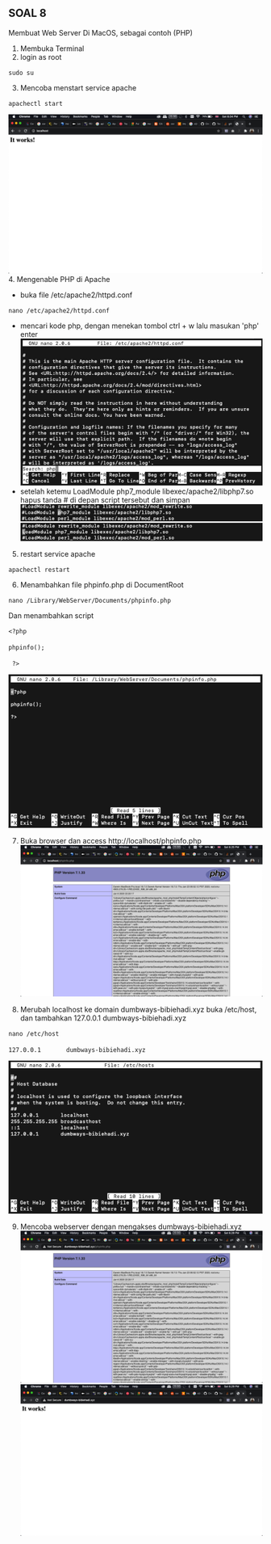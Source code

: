 ## SOAL 8
Membuat Web Server Di MacOS, sebagai contoh (PHP)
1. Membuka Terminal 
2. login as root 
```
sudo su
```
3. Mencoba menstart service apache
```
apachectl start
```
![](folder-images-jawaban/8-1.png)
4. Mengenable PHP di Apache
- buka file /etc/apache2/httpd.conf
```
nano /etc/apache2/httpd.conf
```
- mencari kode php, dengan menekan tombol ctrl + w lalu masukan 'php' enter
![](folder-images-jawaban/8-2.png)
- setelah ketemu LoadModule php7_module libexec/apache2/libphp7.so hapus tanda # di depan script tersebut dan simpan
![](folder-images-jawaban/8-3.png)
![](folder-images-jawaban/8-4.png)

5. restart service apache
```
apachectl restart
```

6. Menambahkan file phpinfo.php di DocumentRoot
```
nano /Library/WebServer/Documents/phpinfo.php
```
Dan menambahkan script
```
<?php

phpinfo();

 ?>
```
![](folder-images-jawaban/8-9.png)

7. Buka browser dan access http://localhost/phpinfo.php
![](folder-images-jawaban/8-5.png)

8. Merubah localhost ke domain dumbways-bibiehadi.xyz
buka /etc/host, dan tambahkan 127.0.0.1       dumbways-bibiehadi.xyz
```
nano /etc/host

127.0.0.1       dumbways-bibiehadi.xyz
```
![](folder-images-jawaban/8-6.png)

9. Mencoba webserver dengan mengakses dumbways-bibiehadi.xyz
![](folder-images-jawaban/8-7.png)
![](folder-images-jawaban/8-8.png)




